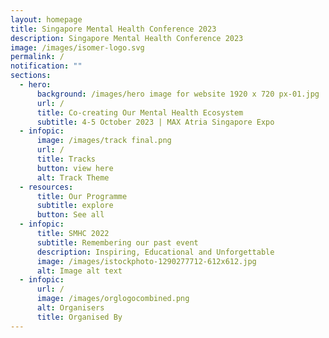 ```yaml
---
layout: homepage
title: Singapore Mental Health Conference 2023
description: Singapore Mental Health Conference 2023
image: /images/isomer-logo.svg
permalink: /
notification: ""
sections:
  - hero:
      background: /images/hero image for website 1920 x 720 px-01.jpg
      url: /
      title: Co-creating Our Mental Health Ecosystem
      subtitle: 4-5 October 2023 | MAX Atria Singapore Expo
  - infopic:
      image: /images/track final.png
      url: /
      title: Tracks
      button: view here
      alt: Track Theme
  - resources:
      title: Our Programme
      subtitle: explore
      button: See all
  - infopic:
      title: SMHC 2022
      subtitle: Remembering our past event
      description: Inspiring, Educational and Unforgettable
      image: /images/istockphoto-1290277712-612x612.jpg
      alt: Image alt text
  - infopic:
      url: /
      image: /images/orglogocombined.png
      alt: Organisers
      title: Organised By
---
```

